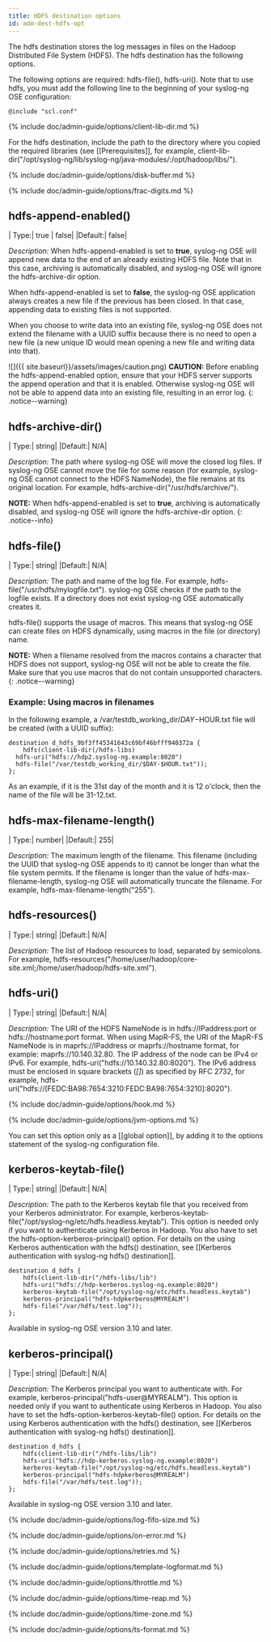 ```yaml
---
title: HDFS destination options
id: adm-dest-hdfs-opt
---
```


The hdfs destination stores the log messages in files on the Hadoop
Distributed File System (HDFS). The hdfs destination has the following
options.

The following options are required: hdfs-file(), hdfs-uri(). Note that
to use hdfs, you must add the following line to the beginning of your
syslog-ng OSE configuration:

```config
@include "scl.conf"
```

{% include doc/admin-guide/options/client-lib-dir.md %}

For the hdfs destination, include the path to the directory where you
copied the required libraries (see
[[Prerequisites]],
for example,
client-lib-dir(\"/opt/syslog-ng/lib/syslog-ng/java-modules/:/opt/hadoop/libs/\").

{% include doc/admin-guide/options/disk-buffer.md %}

{% include doc/admin-guide/options/frac-digits.md %}

## hdfs-append-enabled()

|  Type:|      true \| false|
  |Default:|   false|

*Description:* When hdfs-append-enabled is set to **true**, syslog-ng
OSE will append new data to the end of an already existing HDFS file.
Note that in this case, archiving is automatically disabled, and
syslog-ng OSE will ignore the hdfs-archive-dir option.

When hdfs-append-enabled is set to **false**, the syslog-ng OSE
application always creates a new file if the previous has been closed.
In that case, appending data to existing files is not supported.

When you choose to write data into an existing file, syslog-ng OSE does
not extend the filename with a UUID suffix because there is no need to
open a new file (a new unique ID would mean opening a new file and
writing data into that).

![]({{ site.baseurl}}/assets/images/caution.png) **CAUTION:**
Before enabling the hdfs-append-enabled option, ensure that your HDFS
server supports the append operation and that it is enabled. Otherwise syslog-ng
OSE will not be able to append data into an existing file, resulting in an
error log.
{: .notice--warning}

## hdfs-archive-dir()

|  Type:|      string|
|Default:|   N/A|

*Description:* The path where syslog-ng OSE will move the closed log
files. If syslog-ng OSE cannot move the file for some reason (for
example, syslog-ng OSE cannot connect to the HDFS NameNode), the file
remains at its original location. For example,
hdfs-archive-dir(\"/usr/hdfs/archive/\").

**NOTE:** When hdfs-append-enabled is set to **true**, archiving is
automatically disabled, and syslog-ng OSE will ignore the
hdfs-archive-dir option.
{: .notice--info}

## hdfs-file()

|  Type:|      string|
|Default:|   N/A|

*Description:* The path and name of the log file. For example,
hdfs-file(\"/usr/hdfs/mylogfile.txt\"). syslog-ng OSE checks if the path
to the logfile exists. If a directory does not exist syslog-ng OSE
automatically creates it.

hdfs-file() supports the usage of macros. This means that syslog-ng OSE
can create files on HDFS dynamically, using macros in the file (or
directory) name.

**NOTE:** When a filename resolved from the macros contains a character that
HDFS does not support, syslog-ng OSE will not be able to create the
file. Make sure that you use macros that do not contain unsupported
characters.
{: .notice--warning}

### Example: Using macros in filenames

In the following example, a /var/testdb_working_dir/$DAY-$HOUR.txt
file will be created (with a UUID suffix):

```config
destination d_hdfs_9bf3ff45341643c69bf46bfff940372a {
    hdfs(client-lib-dir(/hdfs-libs)
  hdfs-uri("hdfs://hdp2.syslog-ng.example:8020")
  hdfs-file("/var/testdb_working_dir/$DAY-$HOUR.txt"));
};
```

As an example, if it is the 31st day of the month and it is 12 o\'clock,
then the name of the file will be 31-12.txt.

## hdfs-max-filename-length()

|  Type:|      number|
  |Default:|   255|

*Description:* The maximum length of the filename. This filename
(including the UUID that syslog-ng OSE appends to it) cannot be longer
than what the file system permits. If the filename is longer than the
value of hdfs-max-filename-length, syslog-ng OSE will automatically
truncate the filename. For example, hdfs-max-filename-length("255").

## hdfs-resources()

|  Type:|      string|
  |Default:|   N/A|

*Description:* The list of Hadoop resources to load, separated by
semicolons. For example,
hdfs-resources("/home/user/hadoop/core-site.xml;/home/user/hadoop/hdfs-site.xml").

## hdfs-uri()

|  Type:|      string|
  |Default:|   N/A|

*Description:* The URI of the HDFS NameNode is in hdfs://IPaddress:port
or hdfs://hostname:port format. When using MapR-FS, the URI of the
MapR-FS NameNode is in maprfs://IPaddress or maprfs://hostname format,
for example: maprfs://10.140.32.80. The IP address of the node can be
IPv4 or IPv6. For example, hdfs-uri(\"hdfs://10.140.32.80:8020\"). The
IPv6 address must be enclosed in square brackets (*\[\]*) as specified
by RFC 2732, for example,
hdfs-uri(\"hdfs://\[FEDC:BA98:7654:3210:FEDC:BA98:7654:3210\]:8020\").

{% include doc/admin-guide/options/hook.md %}

{% include doc/admin-guide/options/jvm-options.md %}

You can set this option only as a
[[global option]], by adding it
to the options statement of the syslog-ng configuration file.

## kerberos-keytab-file()

|  Type:|      string|
  |Default:|   N/A|

*Description:* The path to the Kerberos keytab file that you received
from your Kerberos administrator. For example,
kerberos-keytab-file(\"/opt/syslog-ng/etc/hdfs.headless.keytab\"). This
option is needed only if you want to authenticate using Kerberos in
Hadoop. You also have to set the hdfs-option-kerberos-principal()
option. For details on the using Kerberos authentication with the hdfs()
destination, see
[[Kerberos authentication with syslog-ng hdfs() destination]].

```config
destination d_hdfs {
    hdfs(client-lib-dir("/hdfs-libs/lib")
    hdfs-uri("hdfs://hdp-kerberos.syslog-ng.example:8020")
    kerberos-keytab-file("/opt/syslog-ng/etc/hdfs.headless.keytab")
    kerberos-principal("hdfs-hdpkerberos@MYREALM")
    hdfs-file("/var/hdfs/test.log"));
};
```

Available in syslog-ng OSE version 3.10 and later.

## kerberos-principal()

|  Type:|      string|
|Default:|   N/A|

*Description:* The Kerberos principal you want to authenticate with. For
example, kerberos-principal(\"hdfs-user@MYREALM\"). This option is
needed only if you want to authenticate using Kerberos in Hadoop. You
also have to set the hdfs-option-kerberos-keytab-file() option. For
details on the using Kerberos authentication with the hdfs()
destination, see
[[Kerberos authentication with syslog-ng hdfs() destination]].

```config
destination d_hdfs {
    hdfs(client-lib-dir("/hdfs-libs/lib")
    hdfs-uri("hdfs://hdp-kerberos.syslog-ng.example:8020")
    kerberos-keytab-file("/opt/syslog-ng/etc/hdfs.headless.keytab")
    kerberos-principal("hdfs-hdpkerberos@MYREALM")
    hdfs-file("/var/hdfs/test.log"));
};
```

Available in syslog-ng OSE version 3.10 and later.

{% include doc/admin-guide/options/log-fifo-size.md %}

{% include doc/admin-guide/options/on-error.md %}

{% include doc/admin-guide/options/retries.md %}

{% include doc/admin-guide/options/template-logformat.md %}

{% include doc/admin-guide/options/throttle.md %}

{% include doc/admin-guide/options/time-reap.md %}

{% include doc/admin-guide/options/time-zone.md %}

{% include doc/admin-guide/options/ts-format.md %}
